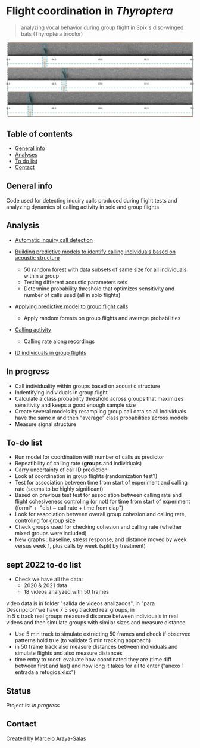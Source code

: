 # Flight coordination in *Thyroptera*

> analyzing vocal behavior during group flight in Spix's disc-winged bats (Thyroptera tricolor)

![Inquiry call automatic detection](./img/example_fig.png)

## Table of contents
* [General info](#general-info)
* [Analyses](#Analyses)
* [To do list](#to-do-list)
* [Contact](#contact)

## General info

Code used for detecting inquiry calls produced during flight tests and analyzing dynamics of calling activity in solo and group flights

## Analysis

* [Automatic inquiry call detection](https://rpubs.com/marcelo-araya-salas/671954)
* [Building predictive models to identify calling individuals based on acoustic structure]()
    - 50 random forest with data subsets of same size for all individuals within a group
    - Testing different acoustic parameters sets
    - Determine probability threshold that optimizes sensitivity and number of calls used (all in solo flights)

* [Applying predictive model to group flight calls](https://rpubs.com/marcelo-araya-salas/818063)
    - Apply random forests on group flights and average probabilities

* [Calling activity](https://rpubs.com/marcelo-araya-salas/671951)
    - Calling rate along recordings
* [ID individuals in group flights](hhttps://rpubs.com/marcelo-araya-salas/679920)


## In progress

* Call individuality within groups based on acoustic structure
* Indentifying individuals in group flight
* Calculate a class probability threshold across groups that maximizes sensitivity and keeps a good enough sample size
* Create several models by resampling group call data so all individuals have the same n and then "average" class probabilities across models
* Measure signal structure

## To-do list

* Run model for coordination with number of calls as predictor 
* Repeatibility of calling rate (**groups** and individuals)
* Carry uncertainty of call ID prediction
* Look at coordination in group flights (randomization test?)
* Test for association between time from start of experiment and calling rate (seems to be highly significant)
* Based on previous test test for association between calling rate and flight cohesiveness controling (or not) for time from start of experiment (forml^ <- "dist ~ call.rate + time from clap")
* Look for association between overall group cohesion and calling rate, controling for group size
* Check groups used for checking cohesion and calling rate (whether mixed groups were included)
* New graphs : baseline, stress response, and distance moved by week versus week 1, plus calls by week (split by treatment)

## sept 2022 to-do list
* Check we have all the data:
    - 2020 & 2021 data
    - 18 videos analyzed with 50 frames

video data is in folder "salida de videos analizados", in "para Descripcion"we have 7 5 seg tracked real groups, in  
    In 5 s track real groups measured distance between individuals in real videos and then simulate groups with similar sizes and measure distance
  - Use 5 min track to simulate extracting 50 frames and check if observed patterns hold true (to validate 5 min tracking approach)
  - in 50 frame track also measure distances between individuals and simulate flights and also measure distances
  - time entry to roost: evaluate how coordinated they are (time diff between first and last) and how long it takes for all to enter ("anexo 1 entrada a refugios.xlsx")

## Status
Project is: _in progress_

## Contact
Created by [Marcelo Araya-Salas](https://marceloarayasalas.weebly.com/)
